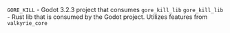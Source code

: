 

`GORE_KILL` - Godot 3.2.3 project that consumes `gore_kill_lib`
`gore_kill_lib` - Rust lib that is consumed by the Godot project. Utilizes features from `valkyrie_core`